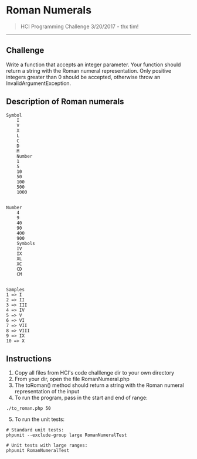 # Roman Numerals
> HCI Programming Challenge 3/20/2017 - thx tim!
______________

## Challenge
Write a function that accepts an integer parameter. Your function should return a string with the Roman numeral representation. Only positive integers greater than 0 should be accepted, otherwise throw an InvalidArgumentException.


## Description of Roman numerals

```
Symbol
	I
	V
	X
	L
	C
	D
	M
	Number
	1
	5
	10
	50
	100
	500
	1000


Number
	4
	9
	40
	90
	400
	900
	Symbols
	IV
	IX
	XL
	XC
	CD
	CM
	

Samples
1 => I
2 => II
3 => III
4 => IV
5 => V
6 => VI
7 => VII
8 => VIII
9 => IX
10 => X

```


## Instructions
1. Copy all files from HCI's code challlenge dir to your own directory
2. From your dir, open the file RomanNumeral.php
3. The toRoman() method should return a string with the Roman numeral representation of the input
4. To run the program, pass in the start and end of range:
```
./to_roman.php 50
```
5. To run the unit tests:
```
# Standard unit tests:
phpunit --exclude-group large RomanNumeralTest

# Unit tests with large ranges:
phpunit RomanNumeralTest
```

